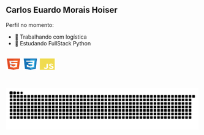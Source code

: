 ## Carlos Euardo Morais Hoiser

Perfil no momento:
- 🔭 Trabalhando com logística
- 🌱 Estudando FullStack Python

<div style="display: inline_block"><br>
  <img align="center" alt="Cadu-HTML" height="30" width="40" src="https://raw.githubusercontent.com/devicons/devicon/master/icons/html5/html5-original.svg">
  <img align="center" alt="Cadu-CSS" height="30" width="40" src="https://raw.githubusercontent.com/devicons/devicon/master/icons/css3/css3-original.svg">
  <img align="center" alt="Cadu-Js" height="30" width="40" src="https://raw.githubusercontent.com/devicons/devicon/master/icons/javascript/javascript-plain.svg">
</div>
<br>

##

<picture align="center">
  <source media="(prefers-color-scheme: dark)" srcset="https://raw.githubusercontent.com/msdohko/msdohko/output/github-contribution-grid-snake-dark.svg">
  <source media="(prefers-color-scheme: light)" srcset="https://raw.githubusercontent.com/msdohko/msdohko/output/github-contribution-grid-snake-dark.svg">
  <img align="center" alt="github contribution grid snake animation" src="https://raw.githubusercontent.com/msdohko/msdohko/output/github-contribution-grid-snake.svg">
</picture>
<br><br>
